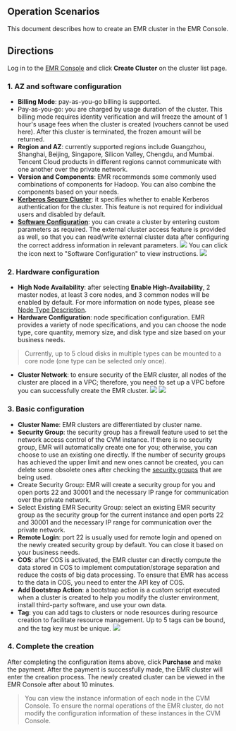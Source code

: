## Operation Scenarios
This document describes how to create an EMR cluster in the EMR Console.

## Directions
Log in to the [EMR Console](https://console.cloud.tencent.com/emr) and click **Create Cluster** on the cluster list page.

### 1. AZ and software configuration
- **Billing Mode**: pay-as-you-go billing is supported.
 - Pay-as-you-go: you are charged by usage duration of the cluster. This billing mode requires identity verification and will freeze the amount of 1 hour's usage fees when the cluster is created (vouchers cannot be used here). After this cluster is terminated, the frozen amount will be returned.
- **Region and AZ**: currently supported regions include Guangzhou, Shanghai, Beijing, Singapore, Silicon Valley, Chengdu, and Mumbai. Tencent Cloud products in different regions cannot communicate with one another over the private network.
- **Version and Components**: EMR recommends some commonly used combinations of components for Hadoop. You can also combine the components based on your needs.
- **[Kerberos Secure Cluster](https://intl.cloud.tencent.com/document/product/1026/31163)**: it specifies whether to enable Kerberos authentication for the cluster. This feature is not required for individual users and disabled by default.
- **[Software Configuration](https://intl.cloud.tencent.com/document/product/1026/34530)**: you can create a cluster by entering custom parameters as required. The external cluster access feature is provided as well, so that you can read/write external cluster data after configuring the correct address information in relevant parameters.
  ![](https://main.qcloudimg.com/raw/0c634886e7ecae2295fa0f45110274ae.png)
  You can click the icon next to "Software Configuration" to view instructions.
  ![](https://main.qcloudimg.com/raw/1f9d7eb49c4647c56c43c6fc2d817915.png)

### 2. Hardware configuration
- **High Node Availability**: after selecting **Enable High-Availability**, 2 master nodes, at least 3 core nodes, and 3 common nodes will be enabled by default. For more information on node types, please see [Node Type Description](https://intl.cloud.tencent.com/document/product/1026/31094).
- **Hardware Configuration**: node specification configuration. EMR provides a variety of node specifications, and you can choose the node type, core quantity, memory size, and disk type and size based on your business needs.
>Currently, up to 5 cloud disks in multiple types can be mounted to a core node (one type can be selected only once).

- **Cluster Network**: to ensure security of the EMR cluster, all nodes of the cluster are placed in a VPC; therefore, you need to set up a VPC before you can successfully create the EMR cluster.
![](https://main.qcloudimg.com/raw/0c54dcbc87b1e24bab76a291a8057fa7.png)
![](https://main.qcloudimg.com/raw/f8191b84dcfa90995e694b910c18d982.png)


### 3. Basic configuration
- **Cluster Name**: EMR clusters are differentiated by cluster name.
- **Security Group**: the security group has a firewall feature used to set the network access control of the CVM instance. If there is no security group, EMR will automatically create one for you; otherwise, you can choose to use an existing one directly. If the number of security groups has achieved the upper limit and new ones cannot be created, you can delete some obsolete ones after checking the [security groups](https://console.cloud.tencent.com/cvm/securitygroup) that are being used.
 - Create Security Group: EMR will create a security group for you and open ports 22 and 30001 and the necessary IP range for communication over the private network.
 - Select Existing EMR Security Group: select an existing EMR security group as the security group for the current instance and open ports 22 and 30001 and the necessary IP range for communication over the private network.
- **Remote Login**: port 22 is usually used for remote login and opened on the newly created security group by default. You can close it based on your business needs.
- **COS**: after COS is activated, the EMR cluster can directly compute the data stored in COS to implement computation/storage separation and reduce the costs of big data processing. To ensure that EMR has access to the data in COS, you need to enter the API key of COS.
- **Add Bootstrap Action**: a bootstrap action is a custom script executed when a cluster is created to help you modify the cluster environment, install third-party software, and use your own data.
- **Tag**: you can add tags to clusters or node resources during resource creation to facilitate resource management. Up to 5 tags can be bound, and the tag key must be unique.
![](https://main.qcloudimg.com/raw/cc34a62041e39edcb95224a0c10e4f0b.png)

### 4. Complete the creation
After completing the configuration items above, click **Purchase** and make the payment. After the payment is successfully made, the EMR cluster will enter the creation process. The newly created cluster can be viewed in the EMR Console after about 10 minutes.
>You can view the instance information of each node in the CVM Console. To ensure the normal operations of the EMR cluster, do not modify the configuration information of these instances in the CVM Console.
